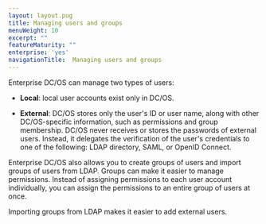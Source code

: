 ```yaml
---
layout: layout.pug
title: Managing users and groups
menuWeight: 10
excerpt: ""
featureMaturity: ""
enterprise: 'yes'
navigationTitle:  Managing users and groups
---
```






Enterprise DC/OS can manage two types of users:

* **Local**: local user accounts exist only in DC/OS.

* **External**: DC/OS stores only the user's ID or user name, along with other DC/OS-specific information, such as permissions and group membership. DC/OS never receives or stores the passwords of external users. Instead, it delegates the verification of the user's credentials to one of the following: LDAP directory, SAML, or OpenID Connect.

Enterprise DC/OS also allows you to create groups of users and import groups of users from LDAP. Groups can make it easier to manage permissions. Instead of assigning permissions to each user account individually, you can assign the permissions to an entire group of users at once. 

Importing groups from LDAP makes it easier to add external users.
